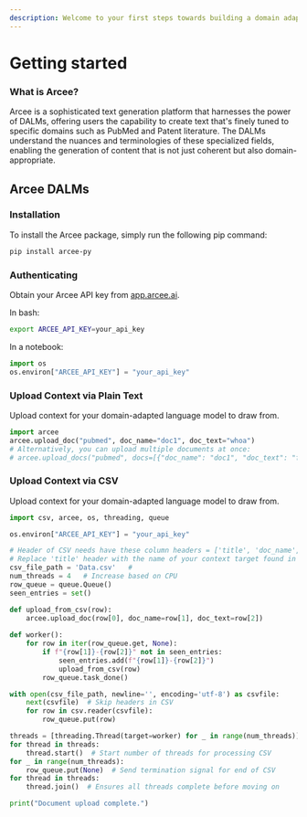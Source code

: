 ```yaml
---
description: Welcome to your first steps towards building a domain adapted model!
---
```


# Getting started

### What is Arcee?

Arcee is a sophisticated text generation platform that harnesses the power of DALMs, offering users the capability to create text that's finely tuned to specific domains such as PubMed and Patent literature. The DALMs understand the nuances and terminologies of these specialized fields, enabling the generation of content that is not just coherent but also domain-appropriate.

## Arcee DALMs

### Installation

To install the Arcee package, simply run the following pip command:

```bash
pip install arcee-py
```

### Authenticating

Obtain your Arcee API key from [app.arcee.ai](https://app.arcee.ai).

In bash:

```bash
export ARCEE_API_KEY=your_api_key
```

In a notebook:

```python
import os
os.environ["ARCEE_API_KEY"] = "your_api_key"
```

### Upload Context via Plain Text

Upload context for your domain-adapted language model to draw from.

```python
import arcee
arcee.upload_doc("pubmed", doc_name="doc1", doc_text="whoa")
# Alternatively, you can upload multiple documents at once:
# arcee.upload_docs("pubmed", docs=[{"doc_name": "doc1", "doc_text": "foo"}, {"doc_name": "doc2", "doc_text": "bar"}])
```

### Upload Context via CSV

Upload context for your domain-adapted language model to draw from.

```python
import csv, arcee, os, threading, queue

os.environ["ARCEE_API_KEY"] = "your_api_key"

# Header of CSV needs have these column headers = ['title', 'doc_name', 'doc_text']
# Replace 'title' header with the name of your context target found in Arcee platform
csv_file_path = 'Data.csv'   # 
num_threads = 4   # Increase based on CPU
row_queue = queue.Queue()
seen_entries = set()

def upload_from_csv(row):
    arcee.upload_doc(row[0], doc_name=row[1], doc_text=row[2])
    
def worker():
    for row in iter(row_queue.get, None):
        if f"{row[1]}-{row[2]}" not in seen_entries:
            seen_entries.add(f"{row[1]}-{row[2]}")
            upload_from_csv(row)
        row_queue.task_done()

with open(csv_file_path, newline='', encoding='utf-8') as csvfile:
    next(csvfile)  # Skip headers in CSV
    for row in csv.reader(csvfile):
        row_queue.put(row)

threads = [threading.Thread(target=worker) for _ in range(num_threads)]
for thread in threads:
    thread.start()  # Start number of threads for processing CSV
for _ in range(num_threads):
    row_queue.put(None)  # Send termination signal for end of CSV
for thread in threads:
    thread.join()  # Ensures all threads complete before moving on

print("Document upload complete.")
```
